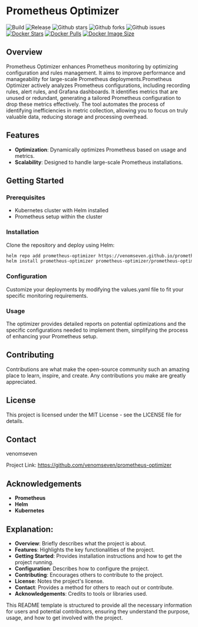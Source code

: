 # Prometheus Optimizer

![Build](https://github.com/venomseven/prometheus-optimizer/actions/workflows/build.yml/badge.svg)
![Release](https://github.com/venomseven/prometheus-optimizer/actions/workflows/release.yml/badge.svg)
![Github stars](https://badgen.net/github/stars/venomseven/prometheus-optimizer?icon=github&label=stars)
![Github forks](https://badgen.net/github/forks/venomseven/prometheus-optimizer?icon=github&label=forks)
![Github issues](https://img.shields.io/github/issues/venomseven/prometheus-optimizer)
[![Docker Stars](https://badgen.net/docker/stars/venomseven/prometheus-optimizer?icon=docker&label=stars)](https://hub.docker.com/r/venomseven/prometheus-optimizer/)
[![Docker Pulls](https://badgen.net/docker/pulls/venomseven/prometheus-optimizer?icon=docker&label=pulls)](https://hub.docker.com/r/venomseven/prometheus-optimizer/)
[![Docker Image Size](https://badgen.net/docker/size/venomseven/prometheus-optimizer?icon=docker&label=image%20size)](https://hub.docker.com/r/venomseven/prometheus-optimizer/)

## Overview
Prometheus Optimizer enhances Prometheus monitoring by optimizing configuration and rules management. It aims to improve performance and manageability for large-scale Prometheus deployments.Prometheus Optimizer actively analyzes Prometheus configurations, including recording rules, alert rules, and Grafana dashboards. It identifies metrics that are unused or redundant, generating a tailored Prometheus configuration to drop these metrics effectively. The tool automates the process of identifying inefficiencies in metric collection, allowing you to focus on truly valuable data, reducing storage and processing overhead.
## Features
- **Optimization**: Dynamically optimizes Prometheus based on usage and metrics.
- **Scalability**: Designed to handle large-scale Prometheus installations.

## Getting Started
### Prerequisites
- Kubernetes cluster with Helm installed
- Prometheus setup within the cluster

### Installation
Clone the repository and deploy using Helm:
```bash
helm repo add prometheus-optimizer https://venomseven.github.io/prometheus-optimizer/ 
helm install prometheus-optimizer prometheus-optimizer/prometheus-optimizer
```
### Configuration
 Customize your deployments by modifying the values.yaml file to fit your specific monitoring requirements.

### Usage
The optimizer provides detailed reports on potential optimizations and the specific configurations needed to implement them, simplifying the process of enhancing your Prometheus setup.

## Contributing
Contributions are what make the open-source community such an amazing place to learn, inspire, and create. Any contributions you make are greatly appreciated.

## License
This project is licensed under the MIT License - see the LICENSE file for details.

## Contact
venomseven

Project Link: https://github.com/venomseven/prometheus-optimizer

## Acknowledgements
- **Prometheus**
- **Helm** 
- **Kubernetes**

## Explanation:
- **Overview**: Briefly describes what the project is about.
- **Features**: Highlights the key functionalities of the project.
- **Getting Started**: Provides installation instructions and how to get the project running.
- **Configuration**: Describes how to configure the project.
- **Contributing**: Encourages others to contribute to the project.
- **License**: Notes the project's license.
- **Contact**: Provides a method for others to reach out or contribute.
- **Acknowledgements**: Credits to tools or libraries used.

This README template is structured to provide all the necessary information for users and potential contributors, ensuring they understand the purpose, usage, and how to get involved with the project.

